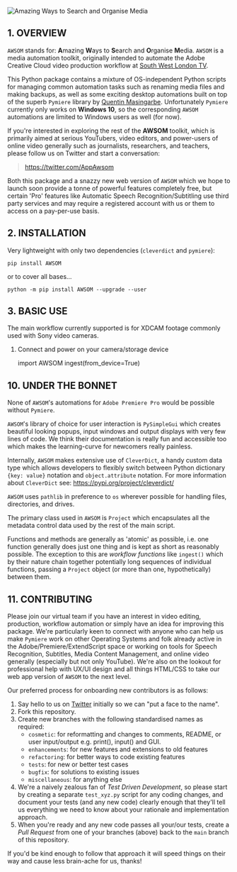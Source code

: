 ![Amazing Ways to Search and Organise Media](https://raw.githubusercontent.com/PFython/AWSOM-PyPi/main/logo.png)

## 1. OVERVIEW

`AWSOM` stands for: **A**mazing **W**ays to **S**earch and **O**rganise
**M**edia.  `AWSOM` is a media automation toolkit, originally intended to
automate the Adobe Creative Cloud video production workflow at
[South West London TV]("https://www.southwestlondon.tv").

This Python package contains a mixture of OS-independent Python scripts for managing
common automation tasks such as renaming media files and making backups, as well
as some exciting desktop automations built on top of the superb `Pymiere` library by
[Quentin Masingarbe](https://github.com/qmasingarbe/pymiere).  Unfortunately
`Pymiere` currently only works on **Windows 10**, so the corresponding `AWSOM`
automations are limited to Windows users as well (for now).

If you're interested in exploring the rest of the **AWSOM** toolkit, which is
primarily aimed at serious YouTubers, video editors, and power-users of online
video generally such as journalists, researchers, and teachers, please follow us
on Twitter and start a conversation:

> https://twitter.com/AppAwsom

Both this package and a snazzy new web version of `AWSOM` which we hope to launch soon provide a
tonne of powerful features completely free, but certain 'Pro' features like
Automatic Speech Recognition/Subtitling use third party services and may require
a registered account with us or them to access on a pay-per-use basis.


## 2. INSTALLATION

Very lightweight with only two dependencies (`cleverdict` and `pymiere`):

    pip install AWSOM

or to cover all bases...

    python -m pip install AWSOM --upgrade --user

## 3. BASIC USE

The main workflow currently supported is for XDCAM footage commonly used with Sony video cameras.

1. Connect and power on your camera/storage device

    import AWSOM
    ingest(from_device=True)



## 10. UNDER THE BONNET

None of `AWSOM`'s automations for `Adobe Premiere Pro` would be possible without `Pymiere`.

`AWSOM`'s library of choice for user interaction is `PySimpleGui` which creates beautiful looking popups, input windows and output displays with very few lines of code.  We think their documentation is really fun and accessible too which makes the learning-curve for newcomers really painless.


Internally, `AWSOM` makes extensive use of `CleverDict`, a handy custom data type which allows
developers to flexibly switch between Python dictionary `{key: value}` notation
and `object.attribute` notation.  For more information about `CleverDict` see:
https://pypi.org/project/cleverdict/

`AWSOM` uses `pathlib` in preference to `os` wherever possible for handling files, directories, and drives.

The primary class used in `AWSOM` is `Project` which encapsulates all the metadata control data used by the rest of the main script.

Functions and methods are generally as 'atomic' as possible, i.e. one function generally does just one thing and is kept as short as reasonably possible.  The exception to this are *workflow functions* like `ingest()` which by their nature chain together potentially long sequences of individual functions, passing a `Project` object (or more than one, hypothetically) between them.



## 11. CONTRIBUTING

Please join our virtual team if you have an interest in video editing, production, workflow automation or simply have an idea for improving this package.  We're particularly keen to connect with anyone who can help us make `Pymiere` work on other Operating Systems and folk already active in the Adobe/Premiere/ExtendScript space or working on tools for Speech Recognition, Subtitles, Media Content Management, and online video generally (especially but not only YouTube).  We're also on the lookout for professional help with UX/UI design and all things HTML/CSS to take our web app version of `AWSOM` to the next level.

Our preferred process for onboarding new contributors is as follows:

1. Say hello to us on [Twitter](https://twitter.com/AppAwsom) initially so we can "put a face to the name".
2. Fork this repository.
3. Create new branches with the following standardised names as required:
   * `cosmetic`: for reformatting and changes to comments, README, or user input/output e.g. print(), input() and GUI.
   * `enhancements`: for new features and extensions to old features
   * `refactoring`: for better ways to code existing features
   * `tests`: for new or better test cases
   * `bugfix`: for solutions to existing issues
   * `miscellaneous`: for anything else
4. We're a naively zealous fan of *Test Driven Development*, so please start by creating a separate `test_xyz.py` script for any coding changes, and document your tests (and any new code) clearly enough that they'll tell us everything we need to know about your rationale and implementation approach.
5. When you're ready and any new code passes all your/our tests, create a *Pull Request* from one of your branches (above) back to the `main` branch of this repository.

If you'd be kind enough to follow that approach it will speed things on their way and cause less brain-ache for us, thanks!


